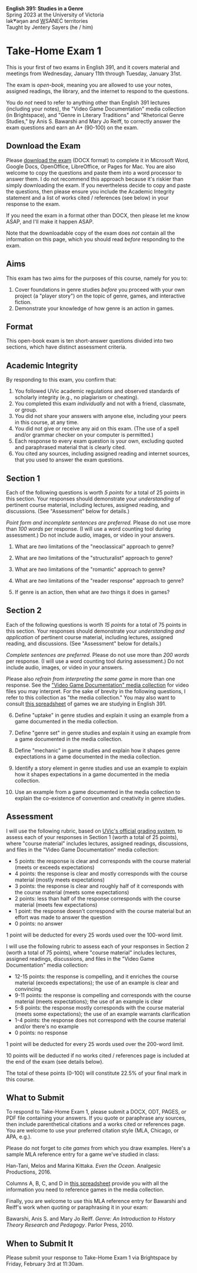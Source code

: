 **English 391: Studies in a Genre**          
Spring 2023 at the University of Victoria  
lək̓ʷəŋən and <u>W</u>SÁNEĆ territories     
Taught by Jentery Sayers (he / him)      

# Take-Home Exam 1 

This is your first of two exams in English 391, and it covers material and meetings from Wednesday, January 11th through Tuesday, January 31st.

The exam is *open-book*, meaning you are allowed to use your notes, assigned readings, the library, and the internet to respond to the questions.

You do *not* need to refer to anything other than English 391 lectures (including your notes), the "Video Game Documentation" media collection (in Brightspace), and "Genre in Literary Traditions" and "Rhetorical Genre Studies," by Anis S. Bawarshi and Mary Jo Reiff, to correctly answer the exam questions and earn an A+ (90-100) on the exam.

## Download the Exam 

Please [download the exam](english391TakeHomeExam1.docx) (DOCX format) to complete it in Microsoft Word, Google Docs, OpenOffice, LibreOffice, or Pages for Mac. You are also welcome to copy the questions and paste them into a word processor to answer them. I do not recommend this approach because it's riskier than simply downloading the exam. If you nevertheless decide to copy and paste the questions, then please ensure you include the Academic Integrity statement and a list of works cited / references (see below) in your response to the exam. 

If you need the exam in a format other than DOCX, then please let me know ASAP, and I'll make it happen ASAP. 

Note that the downloadable copy of the exam does *not* contain all the information on this page, which you should read *before* responding to the exam. 

## Aims

This exam has two aims for the purposes of this course, namely for you to: 

1. Cover foundations in genre studies *before* you proceed with your own project (a "player story") on the topic of genre, games, and interactive fiction. 
2. Demonstrate your knowledge of how genre is an action in games. 

## Format

This open-book exam is ten short-answer questions divided into two sections, which have distinct assessment criteria. 

## Academic Integrity 

By responding to this exam, you confirm that: 

1. You followed UVic academic regulations and observed standards of scholarly integrity (e.g., no plagiarism or cheating). 
2. You completed this exam *individually* and not with a friend, classmate, or group.
3. You did not share your answers with anyone else, including your peers in this course, at any time. 
4. You did not give or receive any aid on this exam. (The use of a spell and/or grammar checker on your computer is permitted.)
5. Each response to every exam question is your own, excluding quoted and paraphrased material that is clearly cited. 
6. You cited any sources, including assigned reading and internet sources, that you used to answer the exam questions. 

## Section 1 

Each of the following questions is worth *5 points* for a total of 25 points in this section. Your responses should demonstrate your *understanding* of pertinent course material, including lectures, assigned reading, and discussions. (See "Assessment" below for details.) 

*Point form and incomplete sentences are preferred.* Please do not use more than *100 words* per response. (I will use a word counting tool during assessment.) Do not include audio, images, or video in your answers. 

1. What are *two* limitations of the "neoclassical" approach to genre? 

2. What are *two* limitations of the "structuralist" approach to genre? 

3. What are *two* limitations of the "romantic" approach to genre? 

4. What are *two* limitations of the "reader response" approach to genre? 

5. If genre is an action, then what are *two* things it does in games? 

## Section 2 

Each of the following questions is worth *15 points* for a total of 75 points in this section. Your responses should demonstrate your *understanding and application* of pertinent course material, including lectures, assigned reading, and discussions. (See "Assessment" below for details.) 

*Complete sentences are preferred.* Please do not use more than *200 words* per response. (I will use a word counting tool during assessment.) Do not include audio, images, or video in your answers. 

Please also *refrain from interpreting the same game* in more than one response. See the ["Video Game Documentation" media collection](https://echo360.ca/collection/bf01c137-2a45-4c6b-8e6e-88906a44b7aa/public) for video files you may interpret. For the sake of brevity in the following questions, I refer to this collection as "the media collection." You may also want to consult [this spreadsheet](https://bit.ly/3Im7Tg8) of games we are studying in English 391. 

6. Define "uptake" in genre studies and explain it using an example from a game documented in the media collection. 

7. Define "genre set" in genre studies and explain it using an example from a game documented in the media collection. 

8. Define "mechanic" in game studies and explain how it shapes genre expectations in a game documented in the media collection. 

9. Identify a story element in genre studies and use an example to explain how it shapes expectations in a game documented in the media collection. 

10. Use an example from a game documented in the media collection to explain the co-existence of convention and creativity in genre studies. 

## Assessment 

I will use the following rubric, based on [UVic's official grading system](https://www.uvic.ca/calendar/undergrad/index.php#/policy/S1AAgoGuV?bc=true&bcCurrent=14%20-%20Grading&bcGroup=Undergraduate%20Academic%20Regulations&bcItemType=policies), to assess each of your responses in Section 1 (worth a total of 25 points), where "course material" includes lectures, assigned readings, discussions, and files in the "Video Game Documentation" media collection: 

* 5 points: the response is clear and corresponds with the course material (meets or exceeds expectations) 
* 4 points: the response is clear and mostly corresponds with the course material (mostly meets expectations)
* 3 points: the response is clear and roughly half of it corresponds with the course material (meets some expectations)
* 2 points: less than half of the response corresponds with the course material (meets few expectations)
* 1 point: the response doesn't correspond with the course material but an effort was made to answer the question 
* 0 points: no answer 

1 point will be deducted for every 25 words used over the 100-word limit. 

I will use the following rubric to assess each of your responses in Section 2 (worth a total of 75 points), where "course material" includes lectures, assigned readings, discussions, and files in the "Video Game Documentation" media collection: 

* 12-15 points: the response is compelling, and it enriches the course material (exceeds expectations); the use of an example is clear and convincing 
* 9-11 points: the response is compelling and corresponds with the course material (meets expectations); the use of an example is clear 
* 5-8 points: the response mostly corresponds with the course material (meets some expectations); the use of an example warrants clarification  
* 1-4 points: the response does not correspond with the course material and/or there's no example
* 0 points: no response 

1 point will be deducted for every 25 words used over the 200-word limit. 

10 points will be deducted if no works cited / references page is included at the end of the exam (see details below).

The total of these points (0-100) will constitute 22.5% of your final mark in this course. 

## What to Submit 

To respond to Take-Home Exam 1, please submit a DOCX, ODT, PAGES, or PDF file containing your answers. If you quote or paraphrase any sources, then include parenthetical citations and a works cited or references page. You are welcome to use your preferred citation style (MLA, Chicago, or APA, e.g.). 

Please do not forget to cite *games* from which you draw examples. Here's a sample MLA reference entry for a game we've studied in class: 

Han-Tani, Melos and Marina Kittaka. *Even the Ocean*. Analgesic Productions, 2016. 

Columns A, B, C, and D in [this spreadsheet](https://bit.ly/3Im7Tg8) provide you with all the information you need to reference games in the media collection. 

Finally, you are welcome to use this MLA reference entry for Bawarshi and Reiff's work when quoting or paraphrasing it in your exam: 

Bawarshi, Anis S. and Mary Jo Reiff. *Genre: An Introduction to History Theory Research and Pedagogy*. Parlor Press, 2010.

## When to Submit It

Please submit your response to Take-Home Exam 1 via Brightspace by Friday, February 3rd at 11:30am.
